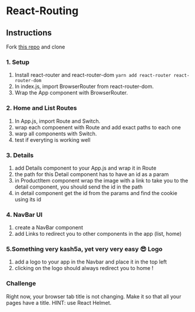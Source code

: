 # React-Routing


## Instructions
Fork [this repo](https://github.com/JoinCODED/Task-React-Routing) and clone

### 1. Setup
1. Install react-router and react-router-dom `yarn add react-router react-router-dom`
2. In index.js, import BrowserRouter from react-router-dom.
3. Wrap the App component with BrowserRouter.

### 2. Home and List Routes 
1. In App.js, import Route and Switch.
2. wrap each compoenent with Route and add exact paths to each one 
3. warp all components with Switch.
4. test if everyting is working well

### 3. Details 
1. add Details component to your App.js and wrap it in Route 
2. the path for this Detail component has to have an id as a param 
3. in ProductItem component wrap the image with a link to take you to the detail component, you should send the id in the path
4. in detail component get the id from the params and find the cookie using its id

### 4. NavBar UI
1. create a NavBar component 
2. add Links to redirect you to other components in the app (list, home)

### 5.Something very kash5a, yet very very easy 😎 Logo
1. add a logo to your app in the Navbar and place it in the top left
2. clicking on the logo should always redirect you to home !

### Challenge
Right now, your browser tab title is not changing. Make it so that all your pages have a title. HINT: use React Helmet.
